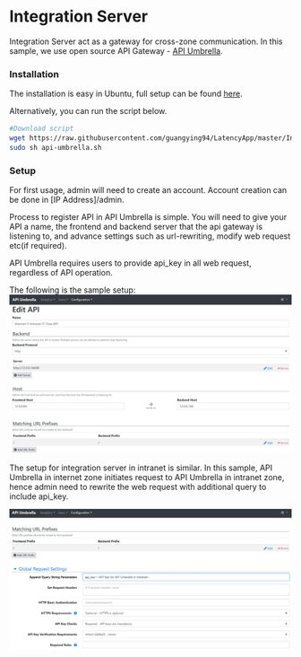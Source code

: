 # Integration Server
Integration Server act as a gateway for cross-zone communication. In this sample, we use open source API Gateway - [API Umbrella](https://apiumbrella.io/).

### Installation
The installation is easy in Ubuntu, full setup can be found [here](https://api-umbrella.readthedocs.io/en/latest/getting-started.html).

Alternatively, you can run the script below.

```sh
#Download script
wget https://raw.githubusercontent.com/guangying94/LatencyApp/master/Integration%20Server/api-umbrella.sh
sudo sh api-umbrella.sh
```

### Setup
For first usage, admin will need to create an account. Account creation can be done in [IP Address]/admin.

Process to register API in API Umbrella is simple. You will need to give your API a name, the frontend and backend server that the api gateway is listening to, and advance settings such as url-rewriting, modify web request etc(if required).

API Umbrella requires users to provide api_key in all web request, regardless of API operation.

The following is the sample setup:
![API Umbrella](./api-umbrella.jpg)

The setup for integration server in intranet is similar. In this sample, API Umbrella in internet zone initiates request to API Umbrella in intranet zone, hence admin need to rewrite the web request with additional query to include api_key.

![API Umbrella 2](./api-umbrella-2.jpg)

